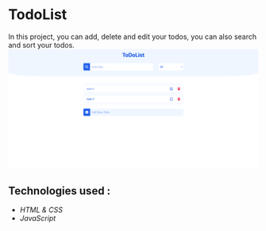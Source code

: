 # TodoList
In this project, you can add, delete and edit your todos, you can also search and sort your todos.
![](/TodoListProjectView.PNG)

## Technologies used : 
* *HTML & CSS*
* *JavaScript*
